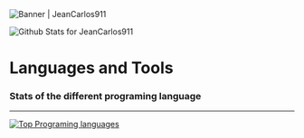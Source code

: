 <img alt="Banner | JeanCarlos911" src="https://i.imgur.com/34fiEUG.gif" />

![Github Stats for JeanCarlos911](https://github-readme-stats.vercel.app/api?username=JeanCarlos911&show_icons=true&hide_border=true&title_color=6CA0FF&icon_color=6CA0FF&bg_color=ffffff)

# Languages and Tools

### Stats of the different programing language
--------------
[![Top Programing languages](https://github-readme-stats.vercel.app/api/top-langs/?username=JeanCarlos911)](https://github.com/anuraghazra/github-readme-stats)
